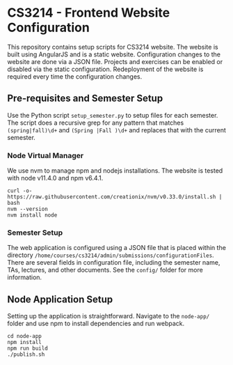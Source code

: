 # CS3214 - Frontend Website Configuration

This repository contains setup scripts for CS3214 website. The website is built using AngularJS and is a static website. Configuration changes to the website are done via a JSON file. Projects and exercises can be enabled or disabled via the static configuration. Redeployment of the website is required every time the configuration changes.

## Pre-requisites and Semester Setup

Use the Python script `setup_semester.py` to setup files for each semester. The script does a recursive grep for any pattern that matches `(spring|fall)\d+` and `(Spring |Fall )\d+` and replaces that with the current semester.

### Node Virtual Manager

We use nvm to manage npm and nodejs installations. The website is tested with node v11.4.0 and npm v6.4.1.

```
curl -o- https://raw.githubusercontent.com/creationix/nvm/v0.33.0/install.sh | bash
nvm --version
nvm install node
```

### Semester Setup

The web application is configured using a JSON file that is placed within the directory `/home/courses/cs3214/admin/submissions/configurationFiles`. There are several fields in configuration file, including the semester name, TAs, lectures, and other documents. See the `config/` folder for more information.

## Node Application Setup

Setting up the application is straightforward. Navigate to the `node-app/` folder and use npm to install dependencies and run webpack.

```
cd node-app
npm install
npm run build
./publish.sh
```
